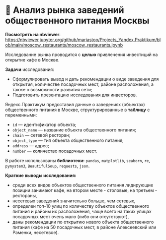 # 🍔 Анализ рынка заведений общественного питания Москвы

**Посмотреть на nbviewer**: https://nbviewer.jupyter.org/github/mariastoo/Projects_Yandex.Praktikum/blob/main/moscow_restaurants/moscow_restaurants.ipynb

Исследование рынка проводится с **целью** привлечения инвестиций на открытие кафе в Москве. 

**Задачи** исследования:
- Сформулировать вывод и дать рекомендации о виде заведения для открытия, количестве посадочных мест, районе расположения, а также о возможности развития сети;
- Подготовить презентацию исследования для инвесторов.

Яндекс.Практикум предоставил данные о заведениях (объектах) общественного питания в Москве, структурированные в **таблицу** с переменными:
- `id` — идентификатор объекта;
- `object_name` — название объекта общественного питания;
- `chain` — сетевой ресторан;
- `object_type` — тип объекта общественного питания;
- `address` — адрес;
- `number` — количество посадочных мест.

В работе использованы **библиотеки:** `pandas`, `matplotlib`, `seaborn`, `re`, `pymystem3`, `BeautifulSoup`, `requests`, `json`.

**Краткие выводы исследования:**
- среди всех видов объектов общественного питания лидирующие позиции занимают кафе, на втором месте - столовые, на третьем - рестораны,
- несетевых заведений значительно больше, чем сетевых,
- определен топ-10 улиц по количеству объектов общественного питания и районы их расположения, чаще всего на таких улицах посадочных мест очень мало (либо они отсутствуют),
- даны рекомендации по открытию нового объекта общественного питания (кафе на 50 посадочных мест, в районе Алексеевский или Раменки, несетевое).